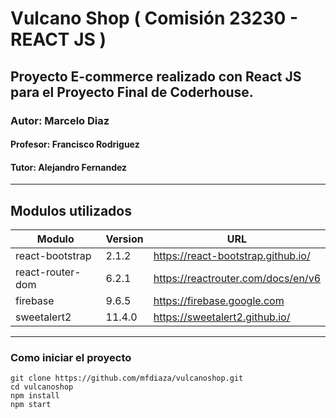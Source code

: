# Vulcano Shop ( Comisión 23230 - REACT JS )

## Proyecto E-commerce realizado con React JS para el Proyecto Final de Coderhouse.
### **Autor**: Marcelo Diaz
#### **Profesor**:  Francisco Rodriguez 
#### **Tutor**: Alejandro Fernandez
---

## Modulos utilizados

| Modulo | Version | URL |
| ----------- | ----------- | ----------- |
| react-bootstrap | 2.1.2 | https://react-bootstrap.github.io/ |
| react-router-dom | 6.2.1 | https://reactrouter.com/docs/en/v6 |
| firebase | 9.6.5 | https://firebase.google.com |
| sweetalert2 | 11.4.0 | https://sweetalert2.github.io/ |

---

### Como iniciar el proyecto

```
git clone https://github.com/mfdiaza/vulcanoshop.git
cd vulcanoshop
npm install
npm start
```
